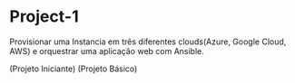 # Project-1
Provisionar uma Instancia em três diferentes clouds(Azure, Google Cloud, AWS) e orquestrar uma aplicação web com Ansible. 


(Projeto Iniciante)
(Projeto Básico)
